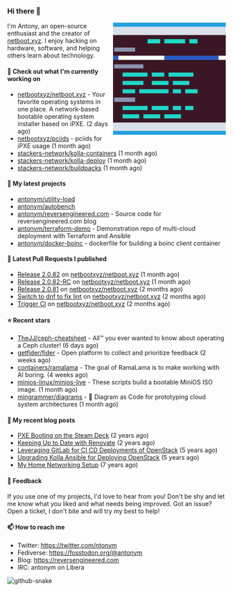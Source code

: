 
### Hi there 👋

<img align="right" src="https://raw.githubusercontent.com/antonym/antonym/master/assets/nbxyz.png" width="260">

I'm Antony, an open-source enthusiast and the creator of [netboot.xyz](https://netboot.xyz). I enjoy 
hacking on hardware, software, and helping others learn about technology. 

#### 👷 Check out what I'm currently working on

- [netbootxyz/netboot.xyz](https://github.com/netbootxyz/netboot.xyz) - Your favorite operating systems in one place.  A network-based bootable operating system installer based on iPXE. (2 days ago)
- [netbootxyz/pciids](https://github.com/netbootxyz/pciids) - pciids for iPXE usage (1 month ago)
- [stackers-network/kolla-containers](https://github.com/stackers-network/kolla-containers) (1 month ago)
- [stackers-network/kolla-deploy](https://github.com/stackers-network/kolla-deploy) (1 month ago)
- [stackers-network/buildpacks](https://github.com/stackers-network/buildpacks) (1 month ago)

#### 🌱 My latest projects

- [antonym/utility-load](https://github.com/antonym/utility-load)
- [antonym/autobench](https://github.com/antonym/autobench)
- [antonym/reversengineered.com](https://github.com/antonym/reversengineered.com) - Source code for reversengineered.com blog
- [antonym/terraform-demo](https://github.com/antonym/terraform-demo) - Demonstration repo of multi-cloud deployment with Terraform and Ansible
- [antonym/docker-boinc](https://github.com/antonym/docker-boinc) - dockerfile for building a boinc client container

#### 🔨 Latest Pull Requests I published

- [Release 2.0.82](https://github.com/netbootxyz/netboot.xyz/pull/1520) on [netbootxyz/netboot.xyz](https://github.com/netbootxyz/netboot.xyz) (1 month ago)
- [Release 2.0.82-RC](https://github.com/netbootxyz/netboot.xyz/pull/1519) on [netbootxyz/netboot.xyz](https://github.com/netbootxyz/netboot.xyz) (1 month ago)
- [Release 2.0.81](https://github.com/netbootxyz/netboot.xyz/pull/1506) on [netbootxyz/netboot.xyz](https://github.com/netbootxyz/netboot.xyz) (2 months ago)
- [Switch to dnf to fix lint](https://github.com/netbootxyz/netboot.xyz/pull/1505) on [netbootxyz/netboot.xyz](https://github.com/netbootxyz/netboot.xyz) (2 months ago)
- [Trigger CI](https://github.com/netbootxyz/netboot.xyz/pull/1504) on [netbootxyz/netboot.xyz](https://github.com/netbootxyz/netboot.xyz) (2 months ago)

#### ⭐ Recent stars

- [TheJJ/ceph-cheatsheet](https://github.com/TheJJ/ceph-cheatsheet) - All™ you ever wanted to know about operating a Ceph cluster! (6 days ago)
- [getfider/fider](https://github.com/getfider/fider) - Open platform to collect and prioritize feedback (2 weeks ago)
- [containers/ramalama](https://github.com/containers/ramalama) - The goal of RamaLama is to make working with AI boring. (4 weeks ago)
- [minios-linux/minios-live](https://github.com/minios-linux/minios-live) - These scripts build a bootable MiniOS ISO image. (1 month ago)
- [mingrammer/diagrams](https://github.com/mingrammer/diagrams) - :art: Diagram as Code for prototyping cloud system architectures (1 month ago)

#### 📜 My recent blog posts

- [PXE Booting on the Steam Deck](https://www.reversengineered.com/2022/08/02/pxe-booting-on-the-steam-deck/) (2 years ago)
- [Keeping Up to Date with Renovate](https://www.reversengineered.com/2022/03/13/keeping-up-to-date-with-renovate/) (2 years ago)
- [Leveraging GitLab for CI CD Deployments of OpenStack](https://www.reversengineered.com/2019/08/13/leveraging-gitlab-for-ci-cd-deployments-of-openstack/) (5 years ago)
- [Upgrading Kolla Ansible for Deploying OpenStack](https://www.reversengineered.com/2019/05/10/upgrading-kolla-ansible-for-deploying-openstack/) (5 years ago)
- [My Home Networking Setup](https://www.reversengineered.com/2017/07/29/my-home-networking-setup/) (7 years ago)

#### 💬 Feedback

If you use one of my projects, I'd love to hear from you! Don't be shy and let me know what you liked
and what needs being improved. Got an issue? Open a ticket, I don't bite and will try my best to help!

#### 📫 How to reach me

- Twitter: https://twitter.com/ntonym
- Fediverse: https://fosstodon.org/@antonym
- Blog: https://reversengineered.com
- IRC: antonym on Libera
<picture>
  <source media="(prefers-color-scheme: dark)" srcset="https://raw.githubusercontent.com/antonym/antonym/output/github-contribution-grid-snake-dark.svg" />
  <source media="(prefers-color-scheme: light)" srcset="https://raw.githubusercontent.com/antonym/antonym/output/github-contribution-grid-snake.svg" />
  <img alt="github-snake" src="github-snake.svg" />
</picture>
